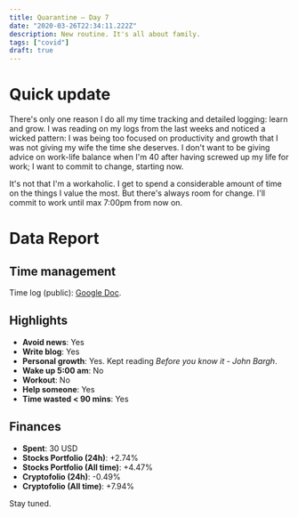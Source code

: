 ```yaml
---
title: Quarantine — Day 7
date: "2020-03-26T22:34:11.222Z"
description: New routine. It's all about family.
tags: ["covid"]
draft: true
---
```


# Quick update

There's only one reason I do all my time tracking and detailed logging: learn and grow. I was reading on my logs from the last weeks and noticed a wicked pattern: I was being too focused on productivity and growth that I was not giving my wife the time she deserves. I don't want to be giving advice on work-life balance when I'm 40 after having screwed up my life for work; I want to commit to change, starting now.

It's not that I'm a workaholic. I get to spend a considerable amount of time on the things I value the most. But there's always room for change. I'll commit to work until max 7:00pm from now on.

# Data Report

## Time management

Time log (public): [Google Doc](https://docs.google.com/document/d/1h1eGly40sAf9gdJMXhKgoB20zqzsJeECZAJvDkgM8Ik/edit#).

## Highlights 

* **Avoid news**: Yes
* **Write blog**: Yes
* **Personal growth**: Yes. Kept reading *Before you know it - John Bargh*.
* **Wake up 5:00 am**: No
* **Workout**: No
* **Help someone**: Yes
* **Time wasted < 90 mins**: Yes

## Finances

* **Spent**: 30 USD
* **Stocks Portfolio (24h)**: +2.74%
* **Stocks Portfolio (All time)**: +4.47%
* **Cryptofolio (24h)**: -0.49%
* **Cryptofolio (All time)**: +7.94%

<div class="divider"></div>

Stay tuned.